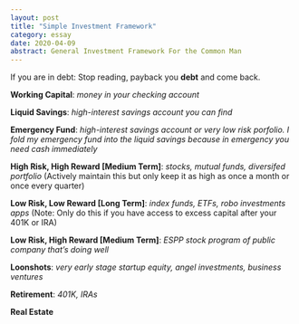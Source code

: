 ```yaml
---
layout: post
title: "Simple Investment Framework"
category: essay
date: 2020-04-09
abstract: General Investment Framework For the Common Man
---
```


If you are in debt: Stop reading, payback you **debt** and come back.  

**Working Capital**: _money in your checking account_  

**Liquid Savings**: _high-interest savings account you can find_

**Emergency Fund**: _high-interest savings account or very low risk porfolio. I fold my emergency fund into the liquid savings because in emergency you need cash immediately_  

**High Risk, High Reward [Medium Term]**: _stocks, mutual funds, diversifed portfolio_  (Actively maintain this but only keep it as high as once a month or once every quarter)  

**Low Risk, Low Reward [Long Term]**: _index funds, ETFs, robo investments apps_ (Note: Only do this if you have access to excess capital after your 401K or IRA)    

**Low Risk, High Reward [Medium Term]**: _ESPP stock program of public company that’s doing well_  

**Loonshots**: _very early stage startup equity, angel investments, business ventures_  

**Retirement**: _401K, IRAs_  

**Real Estate**  